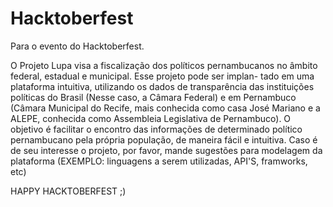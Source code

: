 # Hacktoberfest
Para o evento do Hacktoberfest.

O Projeto Lupa visa a fiscalização dos políticos pernambucanos no âmbito federal, estadual e municipal. Esse projeto pode ser implan-
tado em uma plataforma intuitiva, utilizando os dados de transparência das instituições políticas do Brasil (Nesse caso,
a Câmara Federal) e em Pernambuco (Câmara Municipal do Recife, mais conhecida como casa José Mariano e a ALEPE, conhecida
como Assembleia Legislativa de Pernambuco). O objetivo é facilitar o encontro das informações de determinado político 
pernambucano pela própria população, de maneira fácil e intuitiva. Caso é de seu interesse o projeto, por favor, mande sugestões para modelagem da plataforma (EXEMPLO:
linguagens a serem utilizadas, API'S, framworks, etc)

HAPPY HACKTOBERFEST ;)
